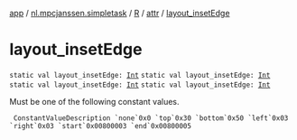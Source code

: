 [app](../../../index.md) / [nl.mpcjanssen.simpletask](../../index.md) / [R](../index.md) / [attr](index.md) / [layout_insetEdge](.)

# layout_insetEdge

`static val layout_insetEdge: `[`Int`](https://kotlinlang.org/api/latest/jvm/stdlib/kotlin/-int/index.html)
`static val layout_insetEdge: `[`Int`](https://kotlinlang.org/api/latest/jvm/stdlib/kotlin/-int/index.html)
`static val layout_insetEdge: `[`Int`](https://kotlinlang.org/api/latest/jvm/stdlib/kotlin/-int/index.html)
`static val layout_insetEdge: `[`Int`](https://kotlinlang.org/api/latest/jvm/stdlib/kotlin/-int/index.html)

Must be one of the following constant values.

     ConstantValueDescription `none`0x0 `top`0x30 `bottom`0x50 `left`0x03 `right`0x03 `start`0x00800003 `end`0x00800005


